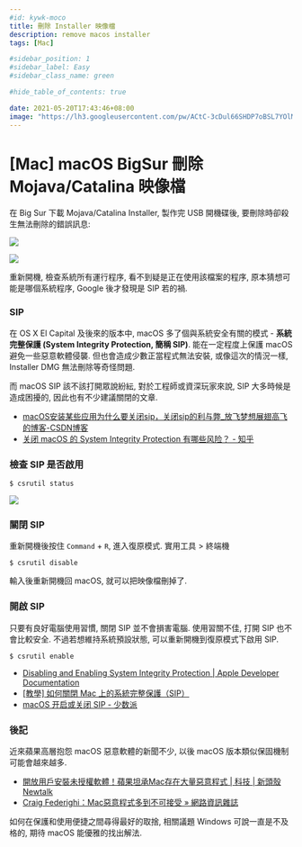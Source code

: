 ```yaml
---
#id: kywk-moco
title: 刪除 Installer 映像檔
description: remove macos installer
tags: [Mac]

#sidebar_position: 1
#sidebar_label: Easy
#sidebar_class_name: green

#hide_table_of_contents: true

date: 2021-05-20T17:43:46+08:00
image: "https://lh3.googleusercontent.com/pw/ACtC-3cDul66SHDP7oBSL7YOlMBo-SJl26dxZ8JYRv_9BfehLRz0El7Af6HPSRaBXo50ExW2q4oiF4cHsBmeAxq9Jj3GOJQYd4hjQ_MJIQf16HDYM12QvcbkhLLvFYRVY290eKrzn6rOyfiH-kCCHtdB7efiYg=w800-no?authuser=0"
---
```


[Mac] macOS BigSur 刪除 Mojava/Catalina 映像檔
============================================

在 Big Sur 下載 Mojava/Catalina Installer, 製作完 USB 開機碟後,
要刪除時卻殺生無法刪除的錯誤訊息:

![](https://lh3.googleusercontent.com/pw/ACtC-3ffdLlnCmW8o_SFteTCsMZJFCM5U8C6j35XsaBaHm4_i3ZNyUAa61GW3VXCgW35L94wrKJfVcGFh4w1O0ceIFsr60TZS7U8olpgKwjmVGIB8pOMSmFVq9wuFrArEF20pCCTf59nUTe4udddaJ2XRUzDMQ=w800-no?authuser=0)

![](https://lh3.googleusercontent.com/pw/ACtC-3e7r1g01lsEkcBDvycuOuJeEF7TaggbT9zWFpu7DgIaXo9-no5EgP0Ww-kSNGmaYsRGqQjTUZnufaVLHg5aFyTS8QuFIZqQZ8WCtTT9UStricHnqQTmBN9xpk-owXWZAcbso_1IXK_V4KPZJEJxRmYYvA=w808-no?authuser=0)

重新開機, 檢查系統所有運行程序, 看不到疑是正在使用該檔案的程序,
原本猜想可能是哪個系統程序, Google 後才發現是 SIP 若的禍.


### SIP ###

在 OS X El Capital 及後來的版本中, macOS 多了個與系統安全有關的模式 - 
__系統完整保護 (System Integrity Protection, 簡稱 SIP)__.
能在一定程度上保護 macOS 避免一些惡意軟體侵襲.
但也會造成少數正當程式無法安裝, 
或像這次的情況一樣, Installer DMG 無法刪除等奇怪問題.

而 macOS SIP 該不該打開眾說紛紜, 對於工程師或資深玩家來說, 
SIP 大多時候是造成困擾的, 因此也有不少建議關閉的文章.

-   [macOS安装某些应用为什么要关闭sip，关闭sip的利与弊_放飞梦想展翅高飞的博客-CSDN博客](https://blog.csdn.net/qq_45036710/article/details/103696230)
-   [关闭 macOS 的 System Integrity Protection 有哪些风险？ - 知乎](https://www.zhihu.com/question/40239893)


### 檢查 SIP 是否啟用 ###

``` shell
$ csrutil status
```

![](https://lh3.googleusercontent.com/pw/ACtC-3cj8SH0sp2wLMQ64l1dVklfsRrqtRVxPcotYL4i5shNhKDT6jTjwVIRiDYajjNv8xtwFIx43uZCS7mbv-RNVtCgu3AxcTpdoiWusV0szYY_JaXGAg999OspdkMH9oFXoOy8gSN878uqBmhUGJ8XZilpag=w800-no?authuser=0)


### 關閉 SIP ###

重新開機後按住 `Command` + `R`, 進入復原模式.
實用工具 > 終端機

``` shell
$ csrutil disable
```

輸入後重新開機回 macOS, 就可以把映像檔刪掉了.


### 開啟 SIP ###

只要有良好電腦使用習慣, 關閉 SIP 並不會損害電腦. 
使用習關不佳, 打開 SIP 也不會比較安全.
不過若想維持系統預設狀態, 可以重新開機到復原模式下啟用 SIP.

``` shell
$ csrutil enable
```

-   [Disabling and Enabling System Integrity Protection | Apple Developer Documentation](https://developer.apple.com/documentation/security/disabling_and_enabling_system_integrity_protection)
-   [[教學] 如何關閉 Mac 上的系統完整保護（SIP）](https://www.fonepaw.hk/tutorials/disable-system-integrity-protection-mac.html)
-   [macOS 开启或关闭 SIP - 少数派](https://sspai.com/post/55066)


### 後記 ###

近來蘋果高層抱怨 macOS 惡意軟體的新聞不少, 以後 macOS 版本類似保固機制可能會越來越多.
-   [開放用戶安裝未授權軟體！蘋果坦承Mac存在大量惡意程式 | 科技 | 新頭殼 Newtalk](https://newtalk.tw/news/view/2021-05-20/576279) 
-   [Craig Federighi：Mac惡意程式多到不可接受 » 網路資訊雜誌](https://netmag.tw/2021/05/21/craig-federighi：mac惡意程式多到不可接受)

如何在保護和使用便捷之間尋得最好的取捨,
相關議題 Windows 可說一直是不及格的,
期待 macOS 能優雅的找出解法.
